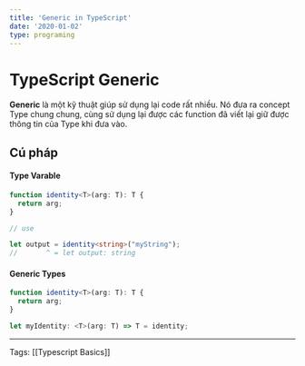 ```yaml
---
title: 'Generic in TypeScript'
date: '2020-01-02'
type: programing 
---
```


# TypeScript Generic

**Generic** là một kỹ thuật giúp sử dụng lại code rất nhiều. Nó đưa ra concept Type chung chung, cùng sử dụng lại được các function đã viết lại giữ được thông tin của Type khi đưa vào. 

## Cú pháp
#### Type Varable
```typescript
function identity<T>(arg: T): T {
  return arg;
}

// use

let output = identity<string>("myString");
//       ^ = let output: string
```

#### Generic Types
```typescript
function identity<T>(arg: T): T {
  return arg;
}

let myIdentity: <T>(arg: T) => T = identity;
```


---
Tags: [[Typescript Basics]]

